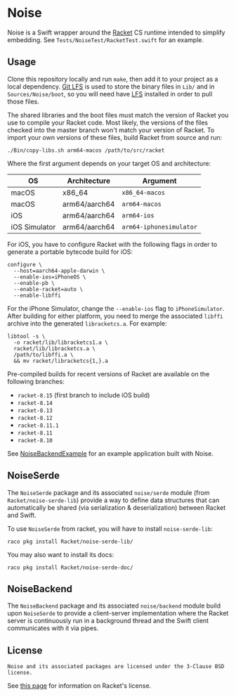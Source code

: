 # Noise

Noise is a Swift wrapper around the [Racket] CS runtime intended to
simplify embedding. See `Tests/NoiseTest/RacketTest.swift` for an
example.

## Usage

Clone this repository locally and run `make`, then add it to your
project as a local dependency. [Git LFS][LFS] is used to store the
binary files in `Lib/` and in `Sources/Noise/boot`, so you will need
have [LFS] installed in order to pull those files.

The shared libraries and the boot files must match the version of Racket
you use to compile your Racket code. Most likely, the versions of the
files checked into the master branch won't match your version of Racket.
To import your own versions of these files, build Racket from source and
run:

    ./Bin/copy-libs.sh arm64-macos /path/to/src/racket

Where the first argument depends on your target OS and architecture:

| OS            | Architecture  | Argument                |
|---------------|---------------|-------------------------|
| macOS         | x86_64        | `x86_64-macos`          |
| macOS         | arm64/aarch64 | `arm64-macos`           |
| iOS           | arm64/aarch64 | `arm64-ios`             |
| iOS Simulator | arm64/aarch64 | `arm64-iphonesimulator` |

For iOS, you have to configure Racket with the following flags in order
to generate a portable bytecode build for iOS:

    configure \
      --host=aarch64-apple-darwin \
      --enable-ios=iPhoneOS \
      --enable-pb \
      --enable-racket=auto \
      --enable-libffi

For the iPhone Simulator, change the `--enable-ios` flag to
`iPhoneSimulator`. After building for either platform, you need to merge
the associated `libffi` archive into the generated `libracketcs.a`. For
example:

    libtool -s \
      -o racket/lib/libracketcs1.a \
      racket/lib/libracketcs.a \
      /path/to/libffi.a \
      && mv racket/libracketcs{1,}.a

Pre-compiled builds for recent versions of Racket are available on the
following branches:

* `racket-8.15` (first branch to include iOS build)
* `racket-8.14`
* `racket-8.13`
* `racket-8.12`
* `racket-8.11.1`
* `racket-8.11`
* `racket-8.10`

See [NoiseBackendExample] for an example application built with Noise.

## NoiseSerde

The `NoiseSerde` package and its associated `noise/serde` module (from
`Racket/noise-serde-lib`) provide a way to define data structures that
can automatically be shared (via serialization & deserialization)
between Racket and Swift.

To use `NoiseSerde` from racket, you will have to install
`noise-serde-lib`:

    raco pkg install Racket/noise-serde-lib/

You may also want to install its docs:

    raco pkg install Racket/noise-serde-doc/

## NoiseBackend

The `NoiseBackend` package and its associated `noise/backend` module
build upon `NoiseSerde` to provide a client-server implementation
where the Racket server is continuously run in a background thread and
the Swift client communicates with it via pipes.

## License

    Noise and its associated packages are licensed under the 3-Clause BSD license.

See [this page][racket-license] for information on Racket's license.

[NoiseBackendExample]: https://github.com/Bogdanp/NoiseBackendExample
[Racket]: https://racket-lang.org
[LFS]: https://git-lfs.github.com
[racket-license]: https://github.com/racket/racket/blob/82ca0f76f2e18f242db742991596eb509ce49cc1/LICENSE.txt
